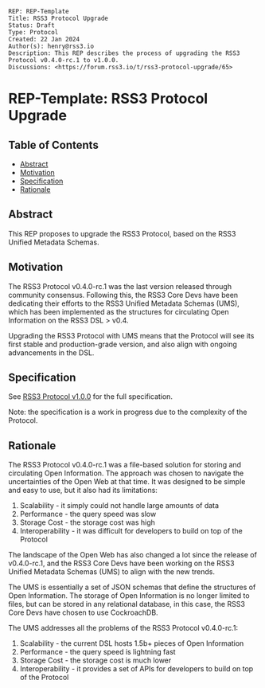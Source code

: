 ```
REP: REP-Template
Title: RSS3 Protocol Upgrade
Status: Draft
Type: Protocol
Created: 22 Jan 2024
Author(s): henry@rss3.io
Description: This REP describes the process of upgrading the RSS3 Protocol v0.4.0-rc.1 to v1.0.0.
Discussions: <https://forum.rss3.io/t/rss3-protocol-upgrade/65>
```

# REP-Template: RSS3 Protocol Upgrade

## Table of Contents

- [Abstract](#abstract)
- [Motivation](#motivation)
- [Specification](#specification)
- [Rationale](#rationale)

## Abstract

This REP proposes to upgrade the RSS3 Protocol, based on the RSS3 Unified Metadata Schemas.

## Motivation

The RSS3 Protocol v0.4.0-rc.1 was the last version released through community consensus.
Following this, the RSS3 Core Devs have been dedicating their efforts to the RSS3 Unified Metadata Schemas (UMS), which has been implemented as the structures for circulating Open Information on the RSS3 DSL > v0.4.

Upgrading the RSS3 Protocol with UMS means that the Protocol will see its first stable and production-grade version, and also align with ongoing advancements in the DSL.

## Specification

See [RSS3 Protocol v1.0.0](https://github.com/RSS3-Network/Protocol/blob/v1.0.0/versions/v1.0.0/main.adoc) for the full specification.

Note: the specification is a work in progress due to the complexity of the Protocol.

## Rationale

The RSS3 Protocol v0.4.0-rc.1 was a file-based solution for storing and circulating Open Information.
The approach was chosen to navigate the uncertainties of the Open Web at that time.
It was designed to be simple and easy to use, but it also had its limitations:

1. Scalability - it simply could not handle large amounts of data
2. Performance - the query speed was slow
3. Storage Cost - the storage cost was high
4. Interoperability - it was difficult for developers to build on top of the Protocol

The landscape of the Open Web has also changed a lot since the release of v0.4.0-rc.1, and the RSS3 Core Devs have been working on the RSS3 Unified Metadata Schemas (UMS) to align with the new trends.

The UMS is essentially a set of JSON schemas that define the structures of Open Information.
The storage of Open Information is no longer limited to files, but can be stored in any relational database, in this case, the RSS3 Core Devs have chosen to use CockroachDB.

The UMS addresses all the problems of the RSS3 Protocol v0.4.0-rc.1:

1. Scalability - the current DSL hosts 1.5b+ pieces of Open Information
2. Performance - the query speed is lightning fast
3. Storage Cost - the storage cost is much lower
4. Interoperability - it provides a set of APIs for developers to build on top of the Protocol
